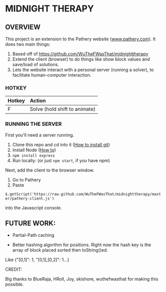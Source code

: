 # MIDNIGHT THERAPY #

<!--
## TABLE OF CONTENTS ##
* [OVERVIEW]
* [FEATURES]
* [INSTRUCTIONS]
* [KNOWN ISSUES]
* [FUTURE WORK]
-->

## OVERVIEW ##

This project is an extension to the Pathery website (www.pathery.com).  It does two main things:

1. Based off of https://github.com/WuTheFWasThat/midnighttherapy
2. Extend the client (browser) to do things like show block values and save/load of solutions.
3. Lets the website interact with a personal server (running a solver), to facilitate human-computer interaction.


### HOTKEY ###


| Hotkey        | Action                           |
| ------------- |:-------------------------------- |
| F             | Solve (hold shift to animate)      |


### RUNNING THE SERVER ###

First you'll need a server running.  

1. Clone this repo and cd into it (<a href="http://git-scm.com/book/en/Getting-Started-Installing-Git">How to install git</a>)
2. Install Node (<a href="http://howtonode.org/how-to-install-nodejs">How to</a>)
3. `npm install express`
4. Run locally: (or just `npm start`, if you have npm)

Next, add the client to the browser window.

1. Go to Pathery
2. Paste

`$.getScript('https://raw.github.com/WuTheFWasThat/midnighttherapy/master/pathery-client.js')`

into the Javascript console.

## FUTURE WORK: ##

- Partial-Path caching

- Better hashing algorthm for positions.  Right now the hash key is the array of block placed sorted then toString()ed.

Like {"[0,1]": 1, "[0,1],[0,2]": 1...}

CREDIT:  

Big thanks to BlueRaja, HRoll, Joy, skishore, wuthefwasthat for making this possible.
